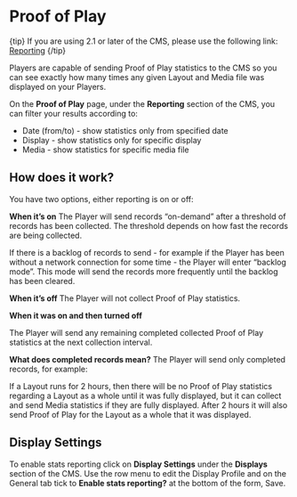 <!--toc=displays-->

# Proof of Play

{tip}
If you are using 2.1 or later of the CMS, please use the following link: [Reporting](displays_metrics.html)
{/tip}

Players are capable of sending Proof of Play statistics to the CMS so you can see exactly how many times any given Layout and Media file was displayed on your Players.

On the **Proof of Play** page, under the **Reporting** section of the CMS, you can filter your results according to:

- Date (from/to) - show statistics only from specified date
- Display - show statistics only for specific display
- Media - show statistics for specific media file

## How does it work?

You have two options, either reporting is on or off:

**When it’s on**
The Player will send records “on-demand” after a threshold of records has been collected. The threshold depends on how fast the records are being collected.

If there is a backlog of records to send - for example if the Player has been without a network connection for some time - the Player will enter “backlog mode”. This mode will send the records more frequently until the backlog has been cleared.

**When it’s off**
The Player will not collect Proof of Play statistics.

**When it was on and then turned off**

The Player will send any remaining completed collected Proof of Play statistics at the next collection interval.

**What does completed records mean?**
The Player will send only completed records, for example:

If a Layout runs for 2 hours, then there will be no Proof of Play statistics regarding a Layout as a whole until it was fully displayed, but it can collect and send Media statistics if they are fully displayed. After 2 hours it will also send Proof of Play for the Layout as a whole that it was displayed.

## Display Settings

To enable stats reporting click on **Display Settings** under the **Displays** section of the CMS. Use the row menu to edit the Display Profile and on the General tab tick to **Enable stats reporting?** at the bottom of the form, Save.

